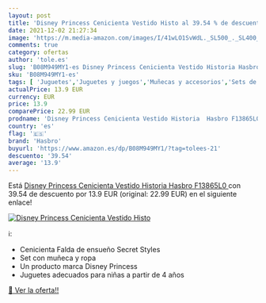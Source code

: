 ```yaml
---
layout: post
title: 'Disney Princess Cenicienta Vestido Histo al 39.54 % de descuento'
date: 2021-12-02 21:27:34
image: 'https://m.media-amazon.com/images/I/41wLO1SvWdL._SL500_._SL400_.jpg'
comments: true
category: ofertas
author: 'tole.es'
slug: 'B08M949MY1-es Disney Princess Cenicienta Vestido Historia Hasbro F13865L0'
sku: 'B08M949MY1-es'
tags: [ 'Juguetes','Juguetes y juegos','Muñecas y accesorios','Sets de accesorios','hasbro', ]
actualPrice: 13.9 EUR
currency: EUR
price: 13.9
comparePrice: 22.99 EUR
prodname: 'Disney Princess Cenicienta Vestido Historia  Hasbro F13865L0 '
country: 'es'
flag: '🇪🇸'
brand: 'Hasbro'
buyurl: 'https://www.amazon.es/dp/B08M949MY1/?tag=tolees-21'
descuento: '39.54'
average: '13.9'
---
```


Está [Disney Princess Cenicienta Vestido Historia  Hasbro F13865L0 ](https://www.amazon.es/dp/B08M949MY1/?tag=tolees-21) con 39.54 de descuento por 13.9 EUR (original: 22.99 EUR) en el siguiente enlace!

[![Disney Princess Cenicienta Vestido Histo](https://m.media-amazon.com/images/I/41wLO1SvWdL._SL500_._SL400_.jpg)](https://www.amazon.es/dp/B08M949MY1/?tag=tolees-21)

ℹ️:

- Cenicienta Falda de ensueño Secret Styles
- Set con muñeca y ropa
- Un producto marca Disney Princess
- Juguetes adecuados para niñas a partir de 4 años

[🛒 Ver la oferta!!](https://www.amazon.es/dp/B08M949MY1/?tag=tolees-21)
